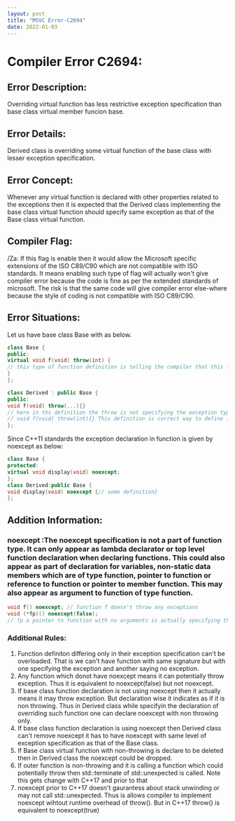 ```yaml
---
layout: post
title: "MSVC Error-C2694"
date: 2022-01-03
---
```


# Compiler Error C2694:
## Error Description: 
Overriding virtual function has less restrictive exception specification than base class virtual member funcion base. 

## Error Details: 
Derived class is overriding some virtual function of the base class with lesser exception specification. 

## Error Concept: 
Whenever any virtual function is declared with other properties related to the exceptions then it is expected that the Derived class implementing the base class virtual function should specify same exception as that of the Base class virtual function.

## Compiler Flag: 
/Za: If this flag is enable then it would allow the Microsoft specific extensions of the ISO C89/C90 which are not compatible with ISO standards. It means enabling such type of flag will actually won't give compiler error because the code is fine as per the extended standards of microsoft. The risk is that the same code will give compiler error else-where because the style of coding is not compatible with ISO C89/C90.

## Error Situations: 
Let us have base class Base with as below.

```cpp
class Base {
public:
virtual void f(void) throw(int) { 
// this type of function definition is telling the compiler that this function could throw error of type integer.
}
}; 

class Derived : public Base {
public:
void f(void) throw(...){} 
// here in ths definition the throw is not specifying the exception type. Thus compiler will emit error here.
// void f(void) throw(int){} This definition is correct way to define in base class
};
```
Since C++11 standards the exception declaration in function is given by noexcept as below:
 
 ```cpp
class Base {
protected:
virtual void display(void) noexcept;
};
class Derived:public Base {
void display(void) noexcept {// some definition}
};
```

## Addition Information: 
### noexcept :The noexcept specification is not a part of function type. It can only appear as lambda declarator or top level function declaration when declaring functions. This could also appear as part of declaration for variables, non-static data members which are of type function, pointer to function or reference to function or pointer to member function. This may also appear as argument to function of type function.

```cpp
void f() noexcept; // function f doesn't throw any exceptions
void (*fp)() noexcept(false); 
// fp a pointer to function with no arguments is actually specifying that the function pointed by this function pointer can throw exception.
```

### Additional Rules:

1. Function definiton differing only in their exception specification can't be overloaded. 
That is we can't have function with same signature but with one specifying the exception and another saying no exception. 
3. Any function which donot have noexcept means it can potentially throw exception. Thus it is equivalent to noexcept(false) but not noexcept.
4. If base class function declaration is not using noexcept then it actually means it may throw exception. But declaration wise it indicates as if it is non throwing. Thus in Derived class while specifyin the declaration of overriding such function one can declare noexcept with non throwing only.
5. If base class function declaration is using noexcept then Derived class can't remove noexcept it has to have noexcept with same level of exception specification as that of the Base class. 
6. If Base class virtual function with non-throwing is declare to be deleted then in Derived class the noexcept could be dropped.
7. If outer function is non-throwing and it is calling a function which could potentially throw then std::terminate of std::unexpected is called. Note this gets change with C++17 and prior to that
8. noexcept prior to C++17 doesn't gaurantess about stack unwinding or may not call std::unexpected. Thus is allows compiler to implement noexcept wihtout runtime overhead of throw(). But in C++17 throw() is equivalent to noexcept(true)
